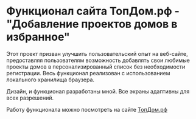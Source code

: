 # Функционал сайта ТопДом.рф - "Добавление проектов домов в избранное"

Этот проект призван улучшить пользовательский опыт на веб-сайте, предоставляя пользователям возможность добавлять свои любимые проекты домов в персонализированный список без необходимости регистрации. Весь функционал реализован с использованием локального хранилища браузера.

Дизайн, и функционал разработаны мной. Все экраны адаптивны для всех разрешений.

Работу функционала можно посмотреть на сайте [ТопДом.рф](https://xn--d1aqebdq.xn--p1ai/ "ТопДом.рф")
